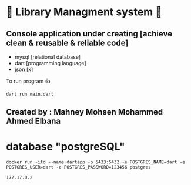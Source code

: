 

# :100: Library Managment system 💯 

## Console application under creating [achieve clean & reusable & reliable code]
 - mysql [relational database]
 - dart  [programming language]
 - json  [x]
  
To run program 👍 

``` 
dart run main.dart
```
## Created by : Mahney Mohsen Mohammed Ahmed Elbana


# database "postgreSQL"

```
docker run -itd --name dartapp -p 5433:5432 -e POSTGRES_NAME=dart -e POSTGRES_USER=dart -e POSTGRES_PASSWORD=123456 postgres
```

```
172.17.0.2
```